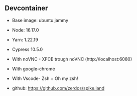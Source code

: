 ## Devcontainer

- Base image: ubuntu:jammy
- Node: 16.17.0
- Yarn: 1.22.19
- Cypress 10.5.0
- With noVNC - XFCE trough noVNC (http://localhost:6080)
- With google-chrome
- With Vscode- Zsh + Oh my zsh!

- github: https://github.com/zerdos/spike.land
